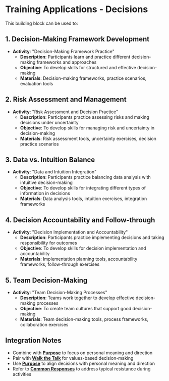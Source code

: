 # Training Applications - Decisions

This building block can be used to:

## 1. Decision-Making Framework Development
- **Activity**: "Decision-Making Framework Practice"
  - **Description**: Participants learn and practice different decision-making frameworks and approaches
  - **Objective**: To develop skills for structured and effective decision-making
  - **Materials**: Decision-making frameworks, practice scenarios, evaluation tools

## 2. Risk Assessment and Management
- **Activity**: "Risk Assessment and Decision Practice"
  - **Description**: Participants practice assessing risks and making decisions under uncertainty
  - **Objective**: To develop skills for managing risk and uncertainty in decision-making
  - **Materials**: Risk assessment tools, uncertainty exercises, decision practice scenarios

## 3. Data vs. Intuition Balance
- **Activity**: "Data and Intuition Integration"
  - **Description**: Participants practice balancing data analysis with intuitive decision-making
  - **Objective**: To develop skills for integrating different types of information in decisions
  - **Materials**: Data analysis tools, intuition exercises, integration frameworks

## 4. Decision Accountability and Follow-through
- **Activity**: "Decision Implementation and Accountability"
  - **Description**: Participants practice implementing decisions and taking responsibility for outcomes
  - **Objective**: To develop skills for decision implementation and accountability
  - **Materials**: Implementation planning tools, accountability frameworks, follow-through exercises

## 5. Team Decision-Making
- **Activity**: "Team Decision-Making Processes"
  - **Description**: Teams work together to develop effective decision-making processes
  - **Objective**: To create team cultures that support good decision-making
  - **Materials**: Team decision-making tools, process frameworks, collaboration exercises

## Integration Notes
- Combine with **[Purpose](../purpose/README.md)** to focus on personal meaning and direction
- Pair with **[Walk the Talk](../walk-the-talk/README.md)** for values-based decision-making
- Use **[Purpose](../purpose/README.md)** to align decisions with personal meaning and direction
- Refer to **[Common Responses](common-responses.md)** to address typical resistance during activities
